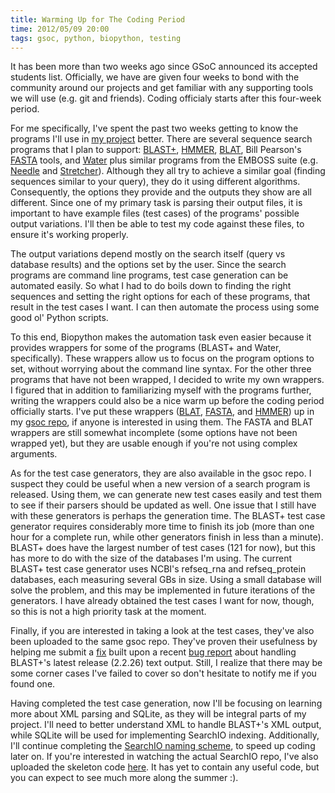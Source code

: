 ```yaml
---
title: Warming Up for The Coding Period
time: 2012/05/09 20:00
tags: gsoc, python, biopython, testing
---
```


It has been more than two weeks ago since GSoC announced its accepted students list. Officially, we have are given four weeks to bond with the community around our projects and get familiar with any supporting tools we will use (e.g. git and friends). Coding officialy starts after this four-week period.

For me specifically, I've spent the past two weeks getting to know the programs I'll use in [my project](http://google-melange.appspot.com/gsoc/project/google/gsoc2012/warindrarto/13001) better. There are several sequence search programs that I plan to support: [BLAST+](http://blast.ncbi.nlm.nih.gov/Blast.cgi?CMD=Web&PAGE_TYPE=BlastDocs&DOC_TYPE=Download), [HMMER](http://hmmer.janelia.org/), [BLAT](http://genome.ucsc.edu/goldenPath/help/blatSpec.html), Bill Pearson's [FASTA](http://fasta.bioch.virginia.edu/fasta_www2/fasta_down.shtml) tools, and [Water](http://emboss.open-bio.org/wiki/Appdoc:Water) plus similar programs from the EMBOSS suite (e.g. [Needle](http://emboss.open-bio.org/wiki/Appdoc:Needle) and [Stretcher](http://emboss.open-bio.org/wiki/Appdoc:Stretcher)). 
Although they all try to achieve a similar goal (finding sequences similar to your query), they do it using different algorithms. Consequently, the options they provide and the outputs they show are all different. Since one of my primary task is parsing their output files, it is important to have example files (test cases) of the programs' possible output variations. I'll then be able to test my code against these files, to ensure it's working properly.

The output variations depend mostly on the search itself (query vs database results) and the options set by the user. Since the search programs are command line programs, test case generation can be automated easily. So what I had to do boils down to finding the right sequences and setting the right options for each of these programs, that result in the test cases I want. I can then automate the process using some good ol' Python scripts.

To this end, Biopython makes the automation task even easier because it provides wrappers for some of the programs (BLAST+ and Water, specifically). These wrappers allow us to focus on the program options to set, without worrying about the command line syntax. For the other three programs that have not been wrapped, I decided to write my own wrappers. I figured that in addition to familiarizing myself with the programs further, writing the wrappers could also be a nice warm up before the coding period officially starts. I've put these wrappers ([BLAT](https://github.com/bow/gsoc/blob/master/blat/_BLAT.py), [FASTA](https://github.com/bow/gsoc/blob/master/fasta/_FASTA.py), and [HMMER](https://github.com/bow/gsoc/blob/master/hmmer/_HMMER.py)) up in my [gsoc repo](https://github.com/bow/gsoc), if anyone is interested in using them. The FASTA and BLAT wrappers are still somewhat incomplete (some options have not been wrapped yet), but they are usable enough if you're not using complex arguments.

As for the test case generators, they are also available in the gsoc repo. I suspect they could be useful when a new version of a search program is released. Using them, we can generate new test cases easily and test them to see if their parsers should be updated as well. One issue that I still have with these generators is perhaps the generation time. The BLAST+ test case generator requires considerably more time to finish its job (more than one hour for a complete run, while other generators finish in less than a minute). BLAST+ does have the largest number of test cases (121 for now), but this has more to do with the size of the databases I'm using. The current BLAST+ test case generator uses NCBI's refseq_rna and refseq_protein databases, each measuring several GBs in size. Using a small database will solve the problem, and this may be implemented in future iterations of the generators. I have already obtained the test cases I want for now, though, so this is not a high priority task at the moment.

Finally, if you are interested in taking a look at the test cases, they've also been uploaded to the same gsoc repo. They've proven their usefulness by helping me submit a [fix](https://github.com/biopython/biopython/pull/39) built upon a recent [bug report](https://redmine.open-bio.org/issues/3346) about handling BLAST+'s latest release (2.2.26) text output. Still, I realize that there may be some corner cases I've failed to cover so don't hesitate to notify me if you found one.

Having completed the test case generation, now I'll be focusing on learning more about XML parsing and SQLite, as they will be integral parts of my project. I'll need to better understand XML to handle BLAST+'s XML output, while SQLite will be used for implementing SearchIO indexing. Additionally, I'll continue completing the [SearchIO naming scheme](http://bit.ly/searchio-terms), to speed up coding later on. If you're interested in watching the actual SearchIO repo, I've also uploaded the skeleton code [here](https://github.com/bow/biopython/tree/searchio/Bio/SearchIO). It has yet to contain any useful code, but you can expect to see much more along the summer :).
